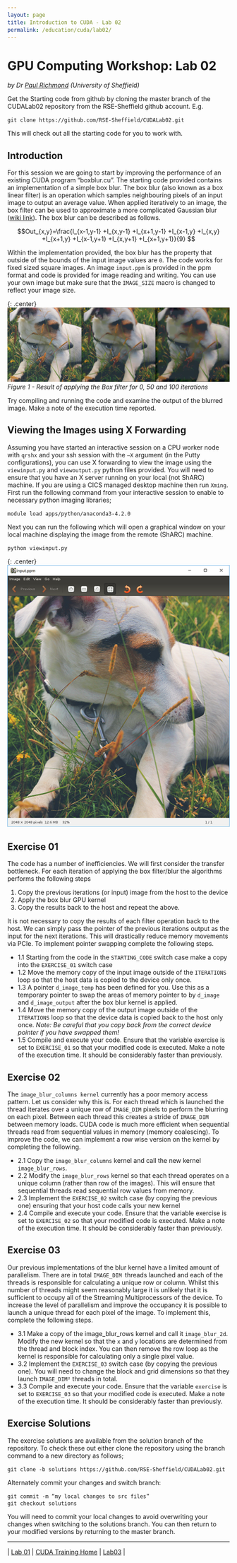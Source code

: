 ```yaml
---
layout: page
title: Introduction to CUDA - Lab 02
permalink: /education/cuda/lab02/
---
```


# GPU Computing Workshop: Lab 02 #

*by Dr [Paul Richmond](http://paulrichmond.shef.ac.uk/) (University of Sheffield)*

Get the Starting code from github by cloning the master branch of the CUDALab02 repository from the RSE-Sheffield github account. E.g. 
    
    git clone https://github.com/RSE-Sheffield/CUDALab02.git
    
This will check out all the starting code for you to work with.

## Introduction ##

For this session we are going to start by improving the performance of an existing CUDA program “boxblur.cu”. The starting code provided contains an implementation of a simple box blur. The box blur (also known as a box linear filter) is an operation which samples neighbouring pixels of an input image to output an average value. When applied iteratively to an image, the box filter can be used to approximate a more complicated Gaussian blur ([wiki link](https://en.wikipedia.org/wiki/Gaussian_blur)). The box blur can be described as follows.

$$Out_{x,y}=\frac{I_{x-1,y-1} +I_{x,y-1} +I_{x+1,y-1} +I_{x-1,y} +I_{x,y} +I_{x+1,y} +I_{x-1,y+1} +I_{x,y+1} +I_{x+1,y+1}}{9} $$

Within the implementation provided, the box blur has the property that outside of the bounds of the input image values are `0`. The code works for fixed sized square images. An image `input.ppm` is provided in the ppm format and code is provided for image reading and writing. You can use your own image but make sure that the `IMAGE_SIZE` macro is changed to reflect your image size.
   
{: .center}
![Box Blur](\static\img\cuda\blur.png)
*Figure 1 - Result of applying the Box filter for 0, 50 and 100 iterations*

Try compiling and running the code and examine the output of the blurred image. Make a note of the execution time reported.

## Viewing the Images using X Forwarding ##

Assuming you have started an interactive session on a CPU worker node with `qrshx` and your ssh session with the `–X` argument (in the Putty configurations), you can use X forwarding to view the image using the `viewinput.py` and `viewoutput.py` python files provided.  You will need to ensure that you have an X server running on your local (not ShARC) machine. If you are using a CICS managed desktop machine then run `Xming`. First run the following command from your interactive session to enable to necessary python imaging libraries;

    module load apps/python/anaconda3-4.2.0
 
Next you can run the following which will open a graphical window on your local machine displaying the image from the remote (ShARC) machine.
 
    python viewinput.py

{: .center}
![XMing](\static\img\cuda\xming.png)

## Exercise 01 ##

The code has a number of inefficiencies. We will first consider the transfer bottleneck. For each iteration of applying the box filter/blur the algorithms performs the following steps

1. Copy the previous iterations (or input) image from the host to the device
2. Apply the box blur GPU kernel
3. Copy the results back to the host and repeat the above.

It is not necessary to copy the results of each filter operation back to the host. We can simply pass the pointer of the previous iterations output as the input for the next iterations. This will drastically reduce memory movements via PCIe. To implement pointer swapping complete the following steps.

* 1.1	Starting from the code in the `STARTING_CODE` switch case make a copy into the `EXERCISE_01` switch case
* 1.2	Move the memory copy of the input image outside of the `ITERATIONS` loop so that the host data is copied to the device only once.
* 1.3	A pointer `d_image_temp` has been defined for you. Use this as a temporary pointer to swap the areas of memory pointer to by `d_image` and `d_image_output` after the box blur kernel is applied.
* 1.4	Move the memory copy of the output image outside of the `ITERATIONS` loop so that the device data is copied back to the host only once. *Note: Be careful that you copy back from the correct device pointer if you have swapped them!*
* 1.5	Compile and execute your code.  Ensure that the variable exercise is set to `EXERCISE_01` so that your modified code is executed. Make a note of the execution time. It should be considerably faster than previously.

## Exercise 02 ##

The `image_blur_columns kernel` currently has a poor memory access pattern. Let us consider why this is. For each thread which is launched the thread iterates over a unique row of `IMAGE_DIM` pixels to perform the blurring on each pixel. Between each thread this creates a stride of `IMAGE_DIM` between memory loads. CUDA code is much more efficient when sequential threads read from sequential values in memory (memory coalescing). To improve the code, we can implement a row wise version on the kernel by completing the following.

* 2.1	Copy the `image_blur_columns` kernel and call the new kernel `image_blur_rows`.
* 2.2	Modify the `image_blur_rows` kernel so that each thread operates on a unique column (rather than row of the images). This will ensure that sequential threads read sequential row values from memory.
* 2.3	Implement the `EXERCISE_02` switch case (by copying the previous one) ensuring that your host code calls your new kernel
* 2.4	Compile and execute your code. Ensure that the variable exercise is set to `EXERCISE_02` so that your modified code is executed. Make a note of the execution time. It should be considerably faster than previously.

## Exercise 03 ##

Our previous implementations of the blur kernel have a limited amount of parallelism. There are in total `IMAGE_DIM `threads launched and each of the threads is responsible for calculating a unique row or column. Whilst this number of threads might seem reasonably large it is unlikely that it is sufficient to occupy all of the Streaming Multiprocessors of the device. To increase the level of parallelism and improve the occupancy it is possible to launch a unique thread for each pixel of the image. To implement this, complete the following steps.

* 3.1	Make a copy of the image_blur_rows kernel and call it `image_blur_2d`. Modify the new kernel so that the `x` and `y` locations are determined from the thread and block index. You can then remove the row loop as the kernel is responsible for calculating only a single pixel value.
* 3.2	Implement the `EXERCISE_03` switch case (by copying the previous one). You will need to change the block and grid dimensions so that they launch `IMAGE_DIM²` threads in total.
* 3.3	Compile and execute your code. Ensure that the variable `exercise` is set to `EXERCISE_03` so that your modified code is executed. Make a note of the execution time. It should be considerably faster than previously.


## Exercise Solutions ##


The exercise solutions are available from the solution branch of the repository. To check these out either clone the repository using the branch command to a new directory as follows;
 
    git clone -b solutions https://github.com/RSE-Sheffield/CUDALab02.git

Alternately commit your changes and switch branch:

    git commit -m “my local changes to src files” 
    git checkout solutions

You will need to commit your local changes to avoid overwriting your changes when switching to the solutions branch. You can then return to your modified versions by returning to the master branch.


---

&#124; [Lab 01](../lab01) &#124; [CUDA Training Home](../) &#124; [Lab03](../lab03) &#124;


